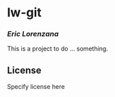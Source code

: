 # lw-git
### _Eric Lorenzana_

This is a project to do ... something.

## License

Specify license here

